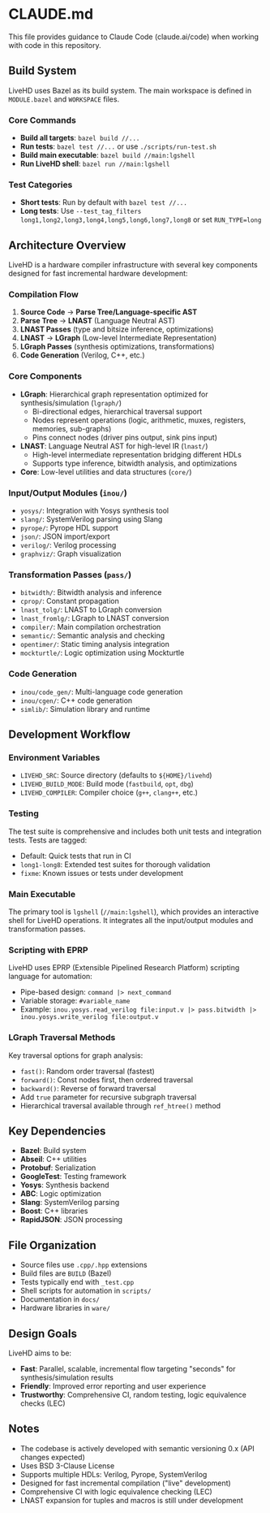 # CLAUDE.md

This file provides guidance to Claude Code (claude.ai/code) when working with code in this repository.

## Build System

LiveHD uses Bazel as its build system. The main workspace is defined in `MODULE.bazel` and `WORKSPACE` files.

### Core Commands

- **Build all targets**: `bazel build //...`
- **Run tests**: `bazel test //...` or use `./scripts/run-test.sh`
- **Build main executable**: `bazel build //main:lgshell`
- **Run LiveHD shell**: `bazel run //main:lgshell`

### Test Categories

- **Short tests**: Run by default with `bazel test //...`
- **Long tests**: Use `--test_tag_filters long1,long2,long3,long4,long5,long6,long7,long8` or set `RUN_TYPE=long`

## Architecture Overview

LiveHD is a hardware compiler infrastructure with several key components designed for fast incremental hardware development:

### Compilation Flow

1. **Source Code** → **Parse Tree/Language-specific AST**
2. **Parse Tree** → **LNAST** (Language Neutral AST)
3. **LNAST Passes** (type and bitsize inference, optimizations)
4. **LNAST** → **LGraph** (Low-level Intermediate Representation)
5. **LGraph Passes** (synthesis optimizations, transformations)
6. **Code Generation** (Verilog, C++, etc.)

### Core Components

- **LGraph**: Hierarchical graph representation optimized for synthesis/simulation (`lgraph/`)
  - Bi-directional edges, hierarchical traversal support
  - Nodes represent operations (logic, arithmetic, muxes, registers, memories, sub-graphs)
  - Pins connect nodes (driver pins output, sink pins input)
- **LNAST**: Language Neutral AST for high-level IR (`lnast/`)
  - High-level intermediate representation bridging different HDLs
  - Supports type inference, bitwidth analysis, and optimizations
- **Core**: Low-level utilities and data structures (`core/`)

### Input/Output Modules (`inou/`)

- `yosys/`: Integration with Yosys synthesis tool
- `slang/`: SystemVerilog parsing using Slang
- `pyrope/`: Pyrope HDL support
- `json/`: JSON import/export
- `verilog/`: Verilog processing
- `graphviz/`: Graph visualization

### Transformation Passes (`pass/`)

- `bitwidth/`: Bitwidth analysis and inference
- `cprop/`: Constant propagation
- `lnast_tolg/`: LNAST to LGraph conversion
- `lnast_fromlg/`: LGraph to LNAST conversion
- `compiler/`: Main compilation orchestration
- `semantic/`: Semantic analysis and checking
- `opentimer/`: Static timing analysis integration
- `mockturtle/`: Logic optimization using Mockturtle

### Code Generation

- `inou/code_gen/`: Multi-language code generation
- `inou/cgen/`: C++ code generation
- `simlib/`: Simulation library and runtime

## Development Workflow

### Environment Variables

- `LIVEHD_SRC`: Source directory (defaults to `${HOME}/livehd`)
- `LIVEHD_BUILD_MODE`: Build mode (`fastbuild`, `opt`, `dbg`)
- `LIVEHD_COMPILER`: Compiler choice (`g++`, `clang++`, etc.)

### Testing

The test suite is comprehensive and includes both unit tests and integration tests. Tests are tagged:
- Default: Quick tests that run in CI
- `long1-long8`: Extended test suites for thorough validation
- `fixme`: Known issues or tests under development

### Main Executable

The primary tool is `lgshell` (`//main:lgshell`), which provides an interactive shell for LiveHD operations. It integrates all the input/output modules and transformation passes.

### Scripting with EPRP

LiveHD uses EPRP (Extensible Pipelined Research Platform) scripting language for automation:
- Pipe-based design: `command |> next_command`
- Variable storage: `#variable_name`
- Example: `inou.yosys.read_verilog file:input.v |> pass.bitwidth |> inou.yosys.write_verilog file:output.v`

### LGraph Traversal Methods

Key traversal options for graph analysis:
- `fast()`: Random order traversal (fastest)
- `forward()`: Const nodes first, then ordered traversal
- `backward()`: Reverse of forward traversal
- Add `true` parameter for recursive subgraph traversal
- Hierarchical traversal available through `ref_htree()` method

## Key Dependencies

- **Bazel**: Build system
- **Abseil**: C++ utilities
- **Protobuf**: Serialization
- **GoogleTest**: Testing framework
- **Yosys**: Synthesis backend
- **ABC**: Logic optimization
- **Slang**: SystemVerilog parsing
- **Boost**: C++ libraries
- **RapidJSON**: JSON processing

## File Organization

- Source files use `.cpp/.hpp` extensions
- Build files are `BUILD` (Bazel)
- Tests typically end with `_test.cpp`
- Shell scripts for automation in `scripts/`
- Documentation in `docs/`
- Hardware libraries in `ware/`

## Design Goals

LiveHD aims to be:
- **Fast**: Parallel, scalable, incremental flow targeting "seconds" for synthesis/simulation results
- **Friendly**: Improved error reporting and user experience
- **Trustworthy**: Comprehensive CI, random testing, logic equivalence checks (LEC)

## Notes

- The codebase is actively developed with semantic versioning 0.x (API changes expected)
- Uses BSD 3-Clause License
- Supports multiple HDLs: Verilog, Pyrope, SystemVerilog
- Designed for fast incremental compilation ("live" development)
- Comprehensive CI with logic equivalence checking (LEC)
- LNAST expansion for tuples and macros is still under development

